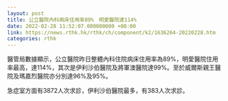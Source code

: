 ```yaml
---
layout: post
title: 公立醫院內科病床住用率89%　明愛醫院達114%
date: 2022-02-28 11:52:07.000000000 +08:00
link: https://news.rthk.hk/rthk/ch/component/k2/1636264-20220228.htm
categories: rthk
---
```


醫管局數據顯示，公立醫院昨日整體內科住院病床住用率為89%，明愛醫院住用率最高，達114%，其次是伊利沙伯醫院及將軍澳醫院達99%。至於威爾斯親王醫院及瑪嘉烈醫院亦分別達96%及95%。

急症室方面有3872人次求診，伊利沙伯醫院最多，有383人次求診。
